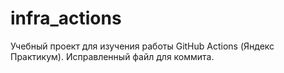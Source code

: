 # infra_actions
Учебный проект для изучения работы GitHub Actions (Яндекс Практикум).
Исправленный файл для коммита.

